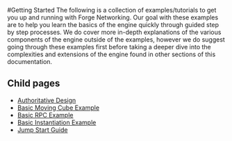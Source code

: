 #Getting Started
The following is a collection of examples/tutorials to get you up and running with Forge Networking. Our goal with these examples are to help you learn the basics of the engine quickly through guided step by step processes. We do cover more in-depth explanations of the various components of the engine outside of the examples, however we do suggest going through these examples first before taking a deeper dive into the complexities and extensions of the engine found in other sections of this documentation.

## Child pages
* [Authoritative Design](/authoritative-design)
* [Basic Moving Cube Example](/basic-moving-cube-example)
* [Basic RPC Example](/basic-rpc-example)
* [Basic Instantiation Example](/basic-instantiation-example)
* [Jump Start Guide](/jump-start-guide)
